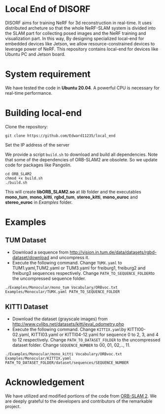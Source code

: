 # Local End of DISORF
DISORF aims for training NeRF for 3d reconstruction in real-time. It uses distributed archeture so that the whole NeRF-SLAM system is divided into the SLAM part for collecting posed images and the NeRF training and visualization part. In this way, By designing specialized local-end for embedded devices like Jetson, we allow resource-constrained devices to leverage power of NeRF. This repository contains local-end for devices like Ubuntu PC and Jetson board.


# System requirement
We have tested the code in **Ubuntu 20.04**. A powerful CPU is necessary for real-time performance.

# Building local-end
Clone the repository:
```
git clone https://github.com/Edward11235/local_end
```
Set the IP address of the server

We provide a script `build.sh` to download and build all dependencies. Note that some of the dependencies of ORB-SLAM2 are obsolete. So we update code for packages like Pangolin.
```
cd ORB_SLAM2
chmod +x build.sh
./build.sh
```

This will create **libORB_SLAM2.so**  at *lib* folder and the executables **mono_tum**, **mono_kitti**, **rgbd_tum**, **stereo_kitti**, **mono_euroc** and **stereo_euroc** in *Examples* folder.

# Examples
## TUM Dataset
- Download a sequence from http://vision.in.tum.de/data/datasets/rgbd-dataset/download and uncompress it.
- Execute the following command. Change `TUMX.yaml` to TUM1.yaml,TUM2.yaml or TUM3.yaml for freiburg1, freiburg2 and freiburg3 sequences respectively. Change `PATH_TO_SEQUENCE_FOLDER`to the uncompressed sequence folder.
```
./Examples/Monocular/mono_tum Vocabulary/ORBvoc.txt Examples/Monocular/TUMX.yaml PATH_TO_SEQUENCE_FOLDER
```

## KITTI Dataset  
- Download the dataset (grayscale images) from http://www.cvlibs.net/datasets/kitti/eval_odometry.php 
- Execute the following command. Change `KITTIX.yaml`by KITTI00-02.yaml, KITTI03.yaml or KITTI04-12.yaml for sequence 0 to 2, 3, and 4 to 12 respectively. Change `PATH_TO_DATASET_FOLDER` to the uncompressed dataset folder. Change `SEQUENCE_NUMBER` to 00, 01, 02,.., 11. 
```
./Examples/Monocular/mono_kitti Vocabulary/ORBvoc.txt Examples/Monocular/KITTIX.yaml PATH_TO_DATASET_FOLDER/dataset/sequences/SEQUENCE_NUMBER
```

# Acknowledgement
We have utilized and modified portions of the code from [ORB-SLAM 2](https://github.com/raulmur/ORB_SLAM2). We are deeply grateful to the developers and contributors of the remarkable project.